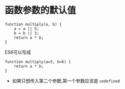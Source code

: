 # 函数参数的默认值
```
function multiply(a, b) {
    a = a || 5;
    b = b || 3;
    return a * b;
}
```
ES6可以写成
```
function multiply(a=5, b=6) {
    return a * b;
}
```
* 如果只想传入第二个参数,第一个参数应该是 `undefined`